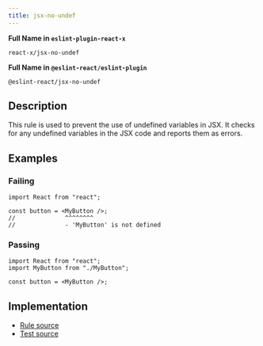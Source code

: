 ```yaml
---
title: jsx-no-undef
---
```


**Full Name in `eslint-plugin-react-x`**

```plain copy
react-x/jsx-no-undef
```

**Full Name in `@eslint-react/eslint-plugin`**

```plain copy
@eslint-react/jsx-no-undef
```

## Description

This rule is used to prevent the use of undefined variables in JSX. It checks for any undefined variables in the JSX code and reports them as errors.

## Examples

### Failing

```tsx
import React from "react";

const button = <MyButton />;
//              ^^^^^^^^
//              - 'MyButton' is not defined
```

### Passing

```tsx
import React from "react";
import MyButton from "./MyButton";

const button = <MyButton />;
```

## Implementation

- [Rule source](https://github.com/Rel1cx/eslint-react/tree/main/packages/plugins/eslint-plugin-react-x/src/rules/jsx-no-undef.ts)
- [Test source](https://github.com/Rel1cx/eslint-react/tree/main/packages/plugins/eslint-plugin-react-x/src/rules/jsx-no-undef.spec.ts)
